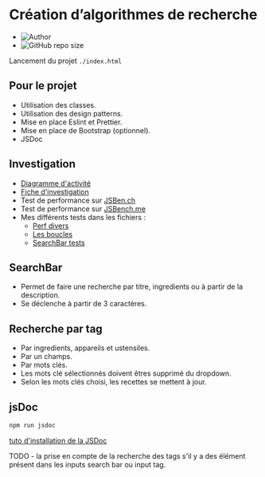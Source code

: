 # Création d’algorithmes de recherche

- ![Author](<https://img.shields.io/badge/Author-Yan Coquoz-">)
- ![GitHub repo size](<https://img.shields.io/github/repo-size/Yan-Coquoz/P07-front-end_search-engine>)  

Lancement du projet `./index.html`

## Pour le projet

- Utilisation des classes.
- Utilisation des design patterns.
- Mise en place Eslint et Prettier.
- Mise en place de Bootstrap (optionnel).
- JSDoc

## Investigation

- [Diagramme d'activité](./public/docs/P07%20Search%20BDD.drawio.png)
- [Fiche d'investigation](https://docs.google.com/document/d/1CNqJkfKX0z9X5e4po4bgkRfzjJ1wti2oZy2nK9p7_lo/edit)
- Test de performance sur [JSBen.ch](https://jsben.ch/)
- Test de performance sur [JSBench.me](https://jsbench.me/)
- Mes différents tests dans les fichiers :
  - [Perf divers](./sandbox/searchPerf.js)
  - [Les boucles](./sandbox/loopPerf.js)
  - [SearchBar tests](./sandbox/optionsTest.js)

## SearchBar

- Permet de faire une recherche par titre, ingredients ou à partir de la description.
- Se déclenche à partir de 3 caractères.

## Recherche par tag

- Par ingredients, appareils et ustensiles.
- Par un champs.
- Par mots clés.
- Les mots clé sélectionnés doivent êtres supprimé du dropdown.
- Selon les mots clés choisi, les recettes se mettent à jour.

## jsDoc

````bash
npm run jsdoc
````

[tuto d'installation de la JSDoc](https://github.com/Yan-Coquoz/tuto-perso)

TODO - la prise en compte de la recherche des tags s'il y a des élément présent dans les inputs search bar ou input tag.
